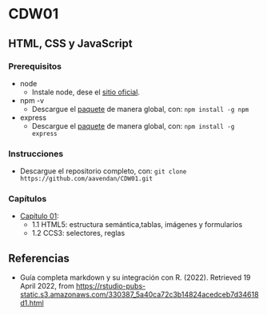 # CDW01 
## HTML, CSS y JavaScript

### Prerequisitos

* node
	- Instale node, dese el [sitio oficial](https://nodejs.org/es/download/).
* npm -v
	- Descargue el [paquete](https://www.npmjs.com/package/download) de manera global, con: `npm install -g npm` 
* express
	- Descargue el [paquete](https://www.npmjs.com/package/express) de manera global, con: `npm install -g express` 


### Instrucciones

* Descargue el repositorio completo, con: `git clone https://github.com/aavendan/CDW01.git`


### Capítulos 

* [Capítulo 01](Cap\303\255tulo01): 
	+ 1.1 HTML5: estructura semántica,tablas, imágenes y formularios
	+ 1.2 CCS3: selectores, reglas


## Referencias 

* Guía completa markdown y su integración con R. (2022). Retrieved 19 April 2022, from https://rstudio-pubs-static.s3.amazonaws.com/330387_5a40ca72c3b14824acedceb7d34618d1.html
